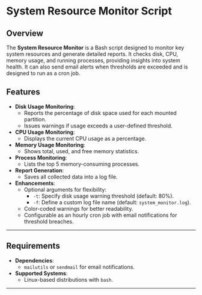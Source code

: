 # System Resource Monitor Script

## Overview
The **System Resource Monitor** is a Bash script designed to monitor key system resources and generate detailed reports. It checks disk, CPU, memory usage, and running processes, providing insights into system health. It can also send email alerts when thresholds are exceeded and is designed to run as a cron job.

## Features
- **Disk Usage Monitoring**:
  - Reports the percentage of disk space used for each mounted partition.
  - Issues warnings if usage exceeds a user-defined threshold.
- **CPU Usage Monitoring**:
  - Displays the current CPU usage as a percentage.
- **Memory Usage Monitoring**:
  - Shows total, used, and free memory statistics.
- **Process Monitoring**:
  - Lists the top 5 memory-consuming processes.
- **Report Generation**:
  - Saves all collected data into a log file.
- **Enhancements**:
  - Optional arguments for flexibility:
    - `-t`: Specify disk usage warning threshold (default: 80%).
    - `-f`: Define a custom log file name (default: `system_monitor.log`).
  - Color-coded warnings for better readability.
  - Configurable as an hourly cron job with email notifications for threshold breaches.

---

## Requirements
- **Dependencies**:
  - `mailutils` or `sendmail` for email notifications.
- **Supported Systems**:
  - Linux-based distributions with `bash`.

---
